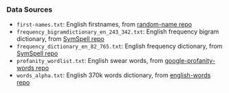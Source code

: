 ### Data Sources

- `first-names.txt`: English firstnames, from [random-name repo](https://github.com/dominictarr/random-name/blob/master/first-names.txt)
- `frequency_bigramdictionary_en_243_342.txt`: English frequency bigram dictionary, from [SymSpell repo](https://github.com/wolfgarbe/SymSpell/blob/master/SymSpell/frequency_bigramdictionary_en_243_342.txt)
- `frequency_dictionary_en_82_765.txt`: English frequency dictionary, from [SymSpell repo](https://github.com/wolfgarbe/SymSpell/blob/master/SymSpell/frequency_dictionary_en_82_765.txt)
- `profanity_wordlist.txt`: English swear words, from [google-profanity-words repo](https://github.com/coffee-and-fun/google-profanity-words/blob/main/data/en.txt)
- `words_alpha.txt`: English 370k words dictionary, from [english-words repo](https://github.com/dwyl/english-words/blob/master/words_alpha.txt)
